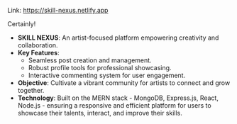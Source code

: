 Link: https://skill-nexus.netlify.app

Certainly!

- **SKILL NEXUS**: An artist-focused platform empowering creativity and collaboration.
- **Key Features**:
  - Seamless post creation and management.
  - Robust profile tools for professional showcasing.
  - Interactive commenting system for user engagement.
- **Objective**: Cultivate a vibrant community for artists to connect and grow together.
- **Technology**: Built on the MERN stack - MongoDB, Express.js, React, Node.js - ensuring a responsive and efficient platform for users to showcase their talents, interact, and improve their skills.
